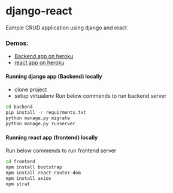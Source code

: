 # django-react
Eample CRUD application using django and react


### Demos:
- [Backend app on heroku](https://djangoui.herokuapp.com/projects/)
- [react app on heroku](https://react-dj-demo.herokuapp.com/)


#### Running django app (Backend) locally


- clone project
- setup virtualenv
Run below commends to run backend server

```sh
cd backend
pip install -r requirments.txt
python manage.py migrate
python manage.py runserver
```


#### Running react app (frontend) locally


Run below commends to run frontend server

```sh
cd frontend
npm install bootstrap
npm install react-router-dom
npm install axios
npm strat
```

